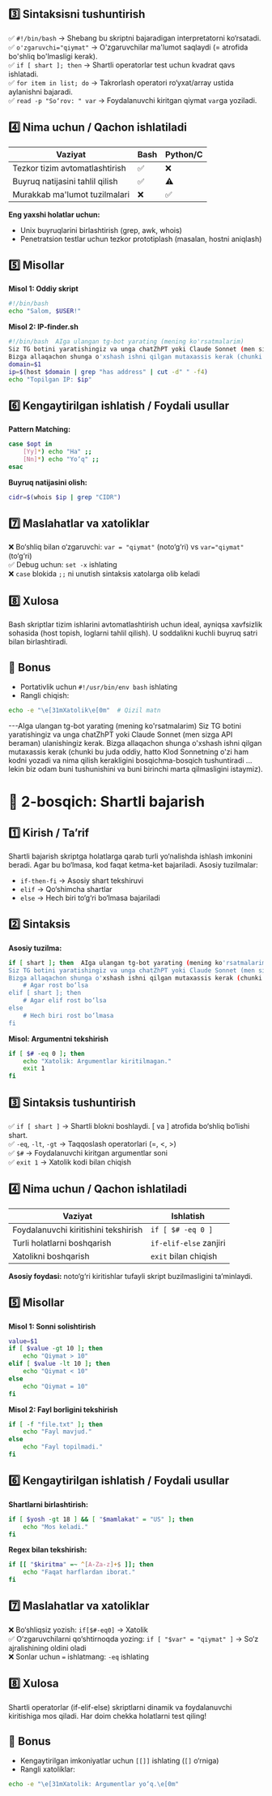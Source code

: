 
## 3️⃣ Sintaksisni tushuntirish

✅ `#!/bin/bash` → Shebang bu skriptni bajaradigan interpretatorni ko‘rsatadi.  
✅ `o'zgaruvchi="qiymat"` → O'zgaruvchilar ma'lumot saqlaydi (= atrofida bo'shliq bo'lmasligi kerak).  
✅ `if [ shart ]; then` → Shartli operatorlar test uchun kvadrat qavs ishlatadi.  
✅ `for item in list; do` → Takrorlash operatori ro‘yxat/array ustida aylanishni bajaradi.  
✅ `read -p "So‘rov: " var` → Foydalanuvchi kiritgan qiymat `var`ga yoziladi.  

## 4️⃣ Nima uchun / Qachon ishlatiladi

| Vaziyat                          | Bash | Python/C |
|----------------------------------|------|----------|
| Tezkor tizim avtomatlashtirish   | ✅   | ❌       |
| Buyruq natijasini tahlil qilish  | ✅   | ⚠️       |
| Murakkab ma'lumot tuzilmalari    | ❌   | ✅       |

**Eng yaxshi holatlar uchun:**  
- Unix buyruqlarini birlashtirish (grep, awk, whois)  
- Penetratsion testlar uchun tezkor prototiplash (masalan, hostni aniqlash)

## 5️⃣ Misollar

**Misol 1: Oddiy skript**  
```bash
#!/bin/bash  
echo "Salom, $USER!"  
```

**Misol 2: IP-finder.sh**  
```bash
#!/bin/bash  AIga ulangan tg-bot yarating (mening ko'rsatmalarim)
Siz TG botini yaratishingiz va unga chatZhPT yoki Claude Sonnet (men sizga API beraman) ulanishingiz kerak.
Bizga allaqachon shunga o'xshash ishni qilgan mutaxassis kerak (chunki bu juda oddiy, hatto Klod Sonnetning o'zi ham kodni yozadi va nima qilish kerakligini bosqichma-bosqich tushuntiradi ... lekin biz odam buni tushunishini va buni birinchi marta qilmasligini istaymiz).
domain=$1  
ip=$(host $domain | grep "has address" | cut -d" " -f4)  
echo "Topilgan IP: $ip"  
```

## 6️⃣ Kengaytirilgan ishlatish / Foydali usullar

**Pattern Matching:**  
```bash
case $opt in  
    [Yy]*) echo "Ha" ;;  
    [Nn]*) echo "Yo‘q" ;;  
esac  
```

**Buyruq natijasini olish:**  
```bash
cidr=$(whois $ip | grep "CIDR")  
```

## 7️⃣ Maslahatlar va xatoliklar

❌ Bo‘shliq bilan o‘zgaruvchi: `var = "qiymat"` (noto‘g‘ri) vs `var="qiymat"` (to‘g‘ri)  
✅ Debug uchun: `set -x` ishlating  
❌ `case` blokida `;;` ni unutish sintaksis xatolarga olib keladi  

## 8️⃣ Xulosa

Bash skriptlar tizim ishlarini avtomatlashtirish uchun ideal, ayniqsa xavfsizlik sohasida (host topish, loglarni tahlil qilish). U soddalikni kuchli buyruq satri bilan birlashtiradi.

## 🔖 Bonus

- Portativlik uchun `#!/usr/bin/env bash` ishlating  
- Rangli chiqish:  
```bash
echo -e "\e[31mXatolik\e[0m"  # Qizil matn
```

---AIga ulangan tg-bot yarating (mening ko'rsatmalarim)
Siz TG botini yaratishingiz va unga chatZhPT yoki Claude Sonnet (men sizga API beraman) ulanishingiz kerak.
Bizga allaqachon shunga o'xshash ishni qilgan mutaxassis kerak (chunki bu juda oddiy, hatto Klod Sonnetning o'zi ham kodni yozadi va nima qilish kerakligini bosqichma-bosqich tushuntiradi ... lekin biz odam buni tushunishini va buni birinchi marta qilmasligini istaymiz).

# 📌 2-bosqich: Shartli bajarish

## 1️⃣ Kirish / Ta’rif

Shartli bajarish skriptga holatlarga qarab turli yo‘nalishda ishlash imkonini beradi. Agar bu bo‘lmasa, kod faqat ketma-ket bajariladi. Asosiy tuzilmalar:  
- `if-then-fi` → Asosiy shart tekshiruvi  
- `elif` → Qo‘shimcha shartlar  
- `else` → Hech biri to‘g‘ri bo‘lmasa bajariladi  

## 2️⃣ Sintaksis

**Asosiy tuzilma:**  
```bash
if [ shart ]; then  AIga ulangan tg-bot yarating (mening ko'rsatmalarim)
Siz TG botini yaratishingiz va unga chatZhPT yoki Claude Sonnet (men sizga API beraman) ulanishingiz kerak.
Bizga allaqachon shunga o'xshash ishni qilgan mutaxassis kerak (chunki bu juda oddiy, hatto Klod Sonnetning o'zi ham kodni yozadi va nima qilish kerakligini bosqichma-bosqich tushuntiradi ... lekin biz odam buni tushunishini va buni birinchi marta qilmasligini istaymiz).
    # Agar rost bo‘lsa  
elif [ shart ]; then  
    # Agar elif rost bo‘lsa  
else  
    # Hech biri rost bo‘lmasa  
fi  
```

**Misol: Argumentni tekshirish**  
```bash
if [ $# -eq 0 ]; then  
    echo "Xatolik: Argumentlar kiritilmagan."  
    exit 1  
fi  
```

## 3️⃣ Sintaksis tushuntirish

✅ `if [ shart ]` → Shartli blokni boshlaydi. [ va ] atrofida bo‘shliq bo‘lishi shart.  
✅ `-eq`, `-lt`, `-gt` → Taqqoslash operatorlari (=, <, >)  
✅ `$#` → Foydalanuvchi kiritgan argumentlar soni  
✅ `exit 1` → Xatolik kodi bilan chiqish  

## 4️⃣ Nima uchun / Qachon ishlatiladi

| Vaziyat                     | Ishlatish            |
|-----------------------------|-----------------------|
| Foydalanuvchi kiritishini tekshirish | `if [ $# -eq 0 ]`     |
| Turli holatlarni boshqarish         | `if-elif-else` zanjiri |
| Xatolikni boshqarish                | `exit` bilan chiqish   |

**Asosiy foydasi:** noto‘g‘ri kiritishlar tufayli skript buzilmasligini ta’minlaydi.

## 5️⃣ Misollar

**Misol 1: Sonni solishtirish**  
```bash
value=$1  
if [ $value -gt 10 ]; then  
    echo "Qiymat > 10"  
elif [ $value -lt 10 ]; then  
    echo "Qiymat < 10"  
else  
    echo "Qiymat = 10"  
fi  
```

**Misol 2: Fayl borligini tekshirish**  
```bash
if [ -f "file.txt" ]; then  
    echo "Fayl mavjud."  
else  
    echo "Fayl topilmadi."  
fi  
```

## 6️⃣ Kengaytirilgan ishlatish / Foydali usullar

**Shartlarni birlashtirish:**  
```bash
if [ $yosh -gt 18 ] && [ "$mamlakat" = "US" ]; then  
    echo "Mos keladi."  
fi  
```

**Regex bilan tekshirish:**  
```bash
if [[ "$kiritma" =~ ^[A-Za-z]+$ ]]; then  
    echo "Faqat harflardan iborat."  
fi  
```

## 7️⃣ Maslahatlar va xatoliklar

❌ Bo‘shliqsiz yozish: `if[$#-eq0]` → Xatolik  
✅ O‘zgaruvchilarni qo‘shtirnoqda yozing: `if [ "$var" = "qiymat" ]` → So‘z ajralishining oldini oladi  
❌ Sonlar uchun `=` ishlatmang: `-eq` ishlating  

## 8️⃣ Xulosa

Shartli operatorlar (if-elif-else) skriptlarni dinamik va foydalanuvchi kiritishiga mos qiladi. Har doim chekka holatlarni test qiling!

## 🔖 Bonus

- Kengaytirilgan imkoniyatlar uchun `[[]]` ishlating (`[]` o‘rniga)  
- Rangli xatoliklar:  
```bash
echo -e "\e[31mXatolik: Argumentlar yo‘q.\e[0m"
```
